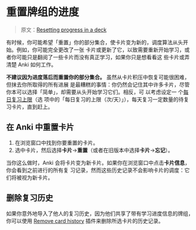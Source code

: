 # 重置牌组的进度

> 原文：[Resetting progress in a deck](https://faqs.ankiweb.net/resetting-progress-in-a-deck.html)

有时候，你可能希望「重置」你的部分集合，使卡片变为新的，调度算法从头开始。例如，你可能完全更改了一张
卡片或更新了它，以致需要重新开始学习，或者你可能只是翻阅了一些卡片而没有真正学习，如果你只是想看看这
些卡片或弄清楚 Anki 如何工作。

**不建议因为进度落后而重置你的部分集合。** 虽然从卡片积压中恢复可能很困难，但抹去你所取得的所有进展
是最糟糕的事情：你仍然会记住其中许多卡片，尽管你本可以选择「简单」，却需要从头开始学习它们。相反，可
以考虑设定一
个[每日复习上限](https://open-spaced-repetition.github.io/anki-manual-zh-CN/deck-options.html#daily-limits)（选
项中的「每日复习的上限（次/天）」），每天复习一定数量的待复习卡片，直到赶上。

## 在 Anki 中重置卡片

1. 在浏览窗口中找到你要重置的卡片。
2. 选中卡片，然后选择**卡片**->**重置**（或者在旧版本中选择**卡片**->**忘记**）。

当你这么做时，Anki 会将卡片变为新卡片。如果你在浏览窗口中点击**卡片信息**，你会看到之前进行的所有复
习记录，然而这些历史记录不会影响卡片的调度：它们将被视为新卡片。

## 删除复习历史

如果你意外地导入了他人的复习历史，因为他们共享了带有学习进度信息的牌组，你可以使用
[Remove card history](https://ankiweb.net/shared/info/2089200096) 插件来删除所选卡片的历史记录。
